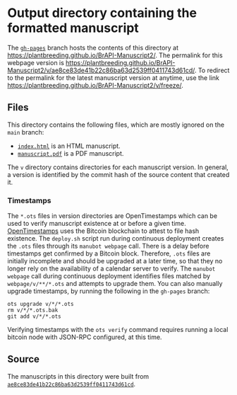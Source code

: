 # Output directory containing the formatted manuscript

The [`gh-pages`](https://github.com/plantbreeding/BrAPI-Manuscript2/tree/gh-pages) branch hosts the contents of this directory at <https://plantbreeding.github.io/BrAPI-Manuscript2/>.
The permalink for this webpage version is <https://plantbreeding.github.io/BrAPI-Manuscript2/v/ae8ce83de41b22c86ba63d2539ff0411743d61cd/>.
To redirect to the permalink for the latest manuscript version at anytime, use the link <https://plantbreeding.github.io/BrAPI-Manuscript2/v/freeze/>.

## Files

This directory contains the following files, which are mostly ignored on the `main` branch:

+ [`index.html`](index.html) is an HTML manuscript.
+ [`manuscript.pdf`](manuscript.pdf) is a PDF manuscript.

The `v` directory contains directories for each manuscript version.
In general, a version is identified by the commit hash of the source content that created it.

### Timestamps

The `*.ots` files in version directories are OpenTimestamps which can be used to verify manuscript existence at or before a given time.
[OpenTimestamps](https://opentimestamps.org/) uses the Bitcoin blockchain to attest to file hash existence.
The `deploy.sh` script run during continuous deployment creates the `.ots` files through its `manubot webpage` call.
There is a delay before timestamps get confirmed by a Bitcoin block.
Therefore, `.ots` files are initially incomplete and should be upgraded at a later time, so that they no longer rely on the availability of a calendar server to verify.
The `manubot webpage` call during continuous deployment identifies files matched by `webpage/v/**/*.ots` and attempts to upgrade them.
You can also manually upgrade timestamps, by running the following in the `gh-pages` branch:

```shell
ots upgrade v/*/*.ots
rm v/*/*.ots.bak
git add v/*/*.ots
```

Verifying timestamps with the `ots verify` command requires running a local bitcoin node with JSON-RPC configured, at this time.

## Source

The manuscripts in this directory were built from
[`ae8ce83de41b22c86ba63d2539ff0411743d61cd`](https://github.com/plantbreeding/BrAPI-Manuscript2/commit/ae8ce83de41b22c86ba63d2539ff0411743d61cd).
